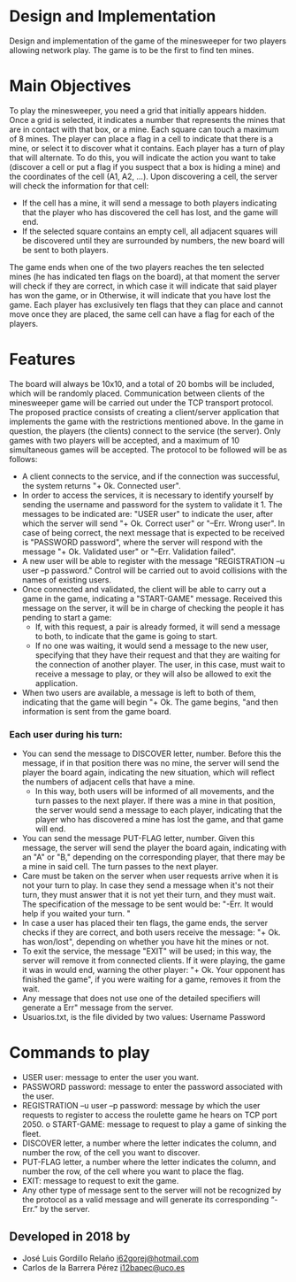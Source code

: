 # Design and Implementation
Design and implementation of the game of the minesweeper for two players allowing network play. The game is to be the first to find ten mines.

# Main Objectives
To play the minesweeper, you need a grid that initially appears hidden. Once a grid is selected, it indicates a number that represents the mines that are in contact with that box, or a mine. Each square can touch a maximum of 8 mines. The player can place a flag in a cell to indicate that there is a mine, or select it to discover what it contains.
Each player has a turn of play that will alternate. To do this, you will indicate the action you want to take (discover a cell or put a flag if you suspect that a box is hiding a mine) and the coordinates of the cell (A1, A2, ...).
Upon discovering a cell, the server will check the information for that cell:
- If the cell has a mine, it will send a message to both players indicating that the player who has discovered the cell has lost, and the game will end.
- If the selected square contains an empty cell, all adjacent squares will be discovered until they are surrounded by numbers, the new board will be sent to both players.

The game ends when one of the two players reaches the ten selected mines (he has indicated ten flags on the board), at that moment the server will check if they are correct, in which case it will indicate that said player has won the game, or in Otherwise, it will indicate that you have lost the game. Each player has exclusively ten flags that they can place and cannot move once they are placed, the same cell can have a flag for each of the players.

# Features
The board will always be 10x10, and a total of 20 bombs will be included, which will be randomly placed.
Communication between clients of the minesweeper game will be carried out under the TCP transport protocol. 
The proposed practice consists of creating a client/server application that implements the game with the restrictions mentioned above. In the game in question, the players (the clients) connect to the service (the server). Only games with two players will be accepted, and a maximum of 10 simultaneous games will be accepted. The protocol to be followed will be as follows:
- A client connects to the service, and if the connection was successful, the system
returns "+ 0k. Connected user".
- In order to access the services, it is necessary to identify yourself by sending the
username and password for the system to validate it 1. The messages to be indicated are: "USER user" to indicate the user, after which the server will send "+ Ok. Correct user" or "–Err. Wrong user". In case of being correct, the next message that is expected to be received is "PASSWORD password", where the server will respond with the message "+ Ok. Validated user" or "–Err. Validation failed".
- A new user will be able to register with the message "REGISTRATION –u user –p password." Control will be carried out to avoid collisions with the names of existing users.
- Once connected and validated, the client will be able to carry out a game in the game, indicating a "START-GAME" message. Received this message on the server, it will be in charge of checking the people it has pending to start a game:
    - If, with this request, a pair is already formed, it will send a message to both, to indicate that the game is going to start.
    - If no one was waiting, it would send a message to the new user, specifying that they have their request and that they are waiting for the connection of another player. The user, in this case, must wait to receive a message to play, or they will also be allowed to exit the application.
- When two users are available, a message is left to both of them, indicating that the game will begin "+ Ok. The game begins, "and then information is sent from the game board.

### Each user during his turn:
- You can send the message to DISCOVER letter, number. Before this
the message, if in that position there was no mine, the server will send the player the board again, indicating the new situation, which will reflect the numbers of adjacent cells that have a mine.
    - In this way, both users will be informed of all movements, and the turn passes to the next player. If there was a mine in that position, the server would send a message to each player, indicating that the player who has discovered a mine has lost the game, and that game will end.
- You can send the message PUT-FLAG letter, number. Given this message, the server will send the player the board again, indicating with an "A" or "B," depending on the corresponding player, that there may be a mine in said cell. The turn passes to the next player.
- Care must be taken on the server when user requests arrive when it is not your turn to play. In case they send a message when it's not
their turn, they must answer that it is not yet their turn, and they must wait. The
specification of the message to be sent would be: "-Err. It would help if you waited your turn. "
- In case a user has placed their ten flags, the game ends, the server checks if they are correct, and both users receive the message: "+ Ok. <User name> has won/lost", depending on whether you have hit the mines or not.
- To exit the service, the message "EXIT" will be used; in this way, the server will remove it from connected clients. If it were playing, the game it was in would end, warning the other player: "+ Ok. Your opponent has finished the game", if you were waiting for a game, removes it from the wait.
- Any message that does not use one of the detailed specifiers will generate a Err" message from the server.
- Usuarios.txt, is the file divided by two values: Username Password

# Commands to play
- USER user: message to enter the user you want.
- PASSWORD password: message to enter the password associated with the user.
- REGISTRATION –u user –p password: message by which the user requests to register to access the roulette game he hears on TCP port 2050. o START-GAME: message to request to play a game of sinking the fleet.
- DISCOVER letter, a number where the letter indicates the column, and number the row, of the cell you want to discover.
- PUT-FLAG letter, a number where the letter indicates the column, and number the row, of the cell where you want to place the flag.
- EXIT: message to request to exit the game.
- Any other type of message sent to the server will not be recognized by the protocol as a valid message and will generate its corresponding “-Err.” by the server.

## Developed in 2018 by
- José Luis Gordillo Relaño <i62gorej@hotmail.com>
- Carlos de la Barrera Pérez <i12bapec@uco.es>
